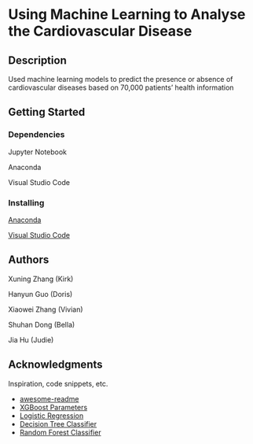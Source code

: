 # Using Machine Learning to Analyse the Cardiovascular Disease


## Description
Used machine learning models to predict the presence or absence of cardiovascular diseases based on 70,000 patients’ health information

## Getting Started

### Dependencies

Jupyter Notebook

Anaconda

Visual Studio Code

### Installing

[Anaconda](https://www.anaconda.com)

[Visual Studio Code](https://code.visualstudio.com)


## Authors

Xuning Zhang (Kirk)

Hanyun Guo (Doris)

Xiaowei Zhang (Vivian)

Shuhan Dong (Bella)

Jia Hu (Judie)

## Acknowledgments

Inspiration, code snippets, etc.
* [awesome-readme](https://github.com/matiassingers/awesome-readme)
* [XGBoost Parameters](https://xgboost.readthedocs.io/en/stable/parameter.html)
* [Logistic Regression](https://scikit-learn.org/stable/modules/generated/sklearn.linear_model.LogisticRegression.html)
* [Decision Tree Classifier](https://scikit-learn.org/stable/modules/generated/sklearn.tree.DecisionTreeClassifier.html)
* [Random Forest Classifier](https://scikit-learn.org/stable/modules/generated/sklearn.ensemble.RandomForestClassifier.html)

